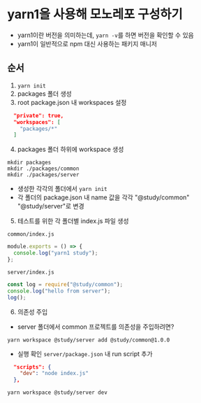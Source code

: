 # yarn1을 사용해 모노레포 구성하기

- yarn1이란 버전을 의미하는데, `yarn -v`를 하면 버전을 확인할 수 있음
- yarn1이 일반적으로 npm 대신 사용하는 패키지 매니저

## 순서

1. `yarn init`
2. packages 폴더 생성
3. root package.json 내 workspaces 설정

```json
  "private": true,
  "workspaces": [
    "packages/*"
  ]
```

4. packages 폴더 하위에 workspace 생성

```shell
mkdir packages
mkdir ./packages/common
mkdir ./packages/server
```

- 생성한 각각의 폴더에서 `yarn init`
- 각 폴더의 package.json 내 name 값을 각각 "@study/common" "@study/server"로 변경

5. 테스트를 위한 각 폴더별 index.js 파일 생성

`common/index.js`

```javascript
module.exports = () => {
  console.log("yarn1 study");
};
```

`server/index.js`

```javascript
const log = require("@study/common");
console.log("hello from server");
log();
```

6. 의존성 주입

- server 폴더에서 common 프로젝트를 의존성을 주입하려면?

`yarn workspace @study/server add @study/common@1.0.0`

- 실행 확인
  `server/package.json` 내 run script 추가

```json
  "scripts": {
    "dev": "node index.js"
  },
```

`yarn workspace @study/server dev`
